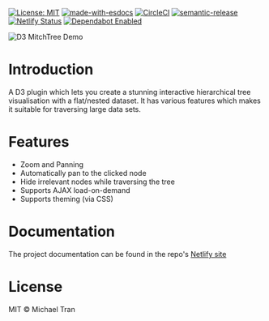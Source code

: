 [![License: MIT](https://img.shields.io/badge/License-MIT-yellow.svg)](https://opensource.org/licenses/MIT)
[![made-with-esdocs](https://img.shields.io/badge/Made%20with-ESDocs-green.svg)](https://esdoc.org/)
[![CircleCI](https://circleci.com/gh/Positrons/d3-mitch-tree.svg?style=svg)](https://circleci.com/gh/Positrons/d3-mitch-tree)
[![semantic-release](https://img.shields.io/badge/%20%20%F0%9F%93%A6%F0%9F%9A%80-semantic--release-e10079.svg)](https://github.com/semantic-release/semantic-release)
[![Netlify Status](https://api.netlify.com/api/v1/badges/a6449263-8582-4de4-af39-0576e04ee589/deploy-status)](https://app.netlify.com/sites/positrons-d3-mitch-tree/deploys)
[![Dependabot Enabled](https://img.shields.io/badge/Dependabot-Enabled-lightgrey.svg?logo=dependabot&labelColor=blue)](https://dependabot.com/)

![D3 MitchTree Demo](manual/asset/D3MitchTree&#32;Demo.gif)

# Introduction

A D3 plugin which lets you create a stunning interactive hierarchical tree visualisation with a flat/nested dataset. It has various features which makes it suitable for traversing large data sets.

# Features

* Zoom and Panning
* Automatically pan to the clicked node
* Hide irrelevant nodes while traversing the tree
* Supports AJAX load-on-demand
* Supports theming (via CSS)

# Documentation

The project documentation can be found in the repo's [Netlify site](https://positrons-d3-mitch-tree.netlify.com)

# License

MIT © Michael Tran